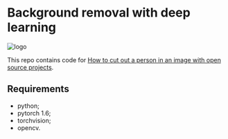 # Background removal with deep learning

![logo](logo.gif)

This repo contains code for [How to cut out a person in an image with open source projects](https://v-hramchenko.medium.com/how-to-cut-out-a-person-in-an-image-with-open-source-projects-e5e7f8798d5c).

## Requirements
* python;
* pytorch 1.6;
* torchvision;
* opencv.

